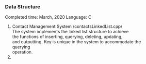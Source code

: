 ### Data Structure
Completed time: March, 2020
Language: C
  
1.  Contact Management System /contactsLinkedList.cpp/  
    The system implements the linked list structure to achieve  
    the functions of inserting, querying, deleting, updating,   
    and outputting.
    Key is unique in the system to accommodate the querying   
    operation.
2.  
